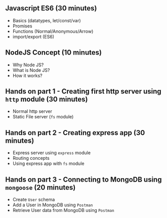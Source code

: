 
## Javascript ES6 (30 minutes)

- Basics (datatypes, let/const/var)
- Promises
- Functions (Normal/Anonymous/Arrow)
- import/export (ES6)

## NodeJS Concept (10 minutes)

- Why Node JS?
- What is Node JS?
- How it works?

## Hands on part 1 - Creating first http server using `http` module (30 minutes)

- Normal http server
- Static File server (`fs` module)

## Hands on part 2 - Creating express app (30 minutes)

- Express server using `express` module
- Routing concepts
- Using express app with `fs` module

## Hands on part 3 - Connecting to MongoDB using `mongoose` (20 minutes)

- Create `User` schema
- Add a User in MongoDB using `Postman`
- Retrieve User data from MongoDB using `Postman`